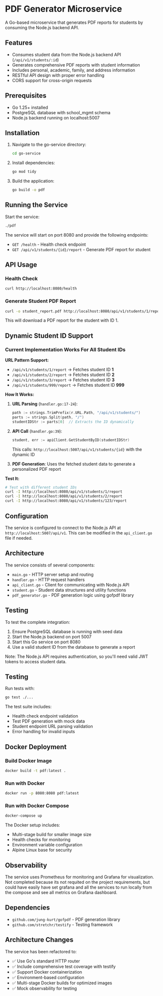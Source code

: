 # PDF Generator Microservice

A Go-based microservice that generates PDF reports for students by consuming the Node.js backend API.

## Features

- Consumes student data from the Node.js backend API (`/api/v1/students/:id`)
- Generates comprehensive PDF reports with student information
- Includes personal, academic, family, and address information
- RESTful API design with proper error handling
- CORS support for cross-origin requests

## Prerequisites

- Go 1.25+ installed
- PostgreSQL database with school_mgmt schema
- Node.js backend running on localhost:5007

## Installation

1. Navigate to the go-service directory:
   ```bash
   cd go-service
   ```

2. Install dependencies:
   ```bash
   go mod tidy
   ```

3. Build the application:
   ```bash
   go build -o pdf
   ```

## Running the Service

Start the service:
```bash
./pdf
```

The service will start on port 8080 and provide the following endpoints:

- `GET /health` - Health check endpoint
- `GET /api/v1/students/{id}/report` - Generate PDF report for student

## API Usage

### Health Check
```bash
curl http://localhost:8080/health
```

### Generate Student PDF Report
```bash
curl -o student_report.pdf http://localhost:8080/api/v1/students/1/report
```

This will download a PDF report for the student with ID 1.

## Dynamic Student ID Support

### Current Implementation Works For All Student IDs

**URL Pattern Support:**
- `/api/v1/students/1/report` → Fetches student ID **1**
- `/api/v1/students/2/report` → Fetches student ID **2**  
- `/api/v1/students/3/report` → Fetches student ID **3**
- `/api/v1/students/999/report` → Fetches student ID **999**

**How It Works:**

1. **URL Parsing** (`handler.go:17-24`):
   ```go
   path := strings.TrimPrefix(r.URL.Path, "/api/v1/students/")
   parts := strings.Split(path, "/")
   studentIDStr := parts[0]  // Extracts the ID dynamically
   ```

2. **API Call** (`handler.go:39`):
   ```go
   student, err := apiClient.GetStudentByID(studentIDStr)
   ```
   This calls: `http://localhost:5007/api/v1/students/{id}` with the dynamic ID

3. **PDF Generation**:
   Uses the fetched student data to generate a personalized PDF report

**Test It:**
```bash
# Test with different student IDs
curl -I http://localhost:8080/api/v1/students/1/report
curl -I http://localhost:8080/api/v1/students/2/report
curl -I http://localhost:8080/api/v1/students/123/report
```

## Configuration

The service is configured to connect to the Node.js API at `http://localhost:5007/api/v1`. This can be modified in the `api_client.go` file if needed.

## Architecture

The service consists of several components:

- `main.go` - HTTP server setup and routing
- `handler.go` - HTTP request handlers
- `api_client.go` - Client for communicating with Node.js API
- `student.go` - Student data structures and utility functions
- `pdf_generator.go` - PDF generation logic using gofpdf library

## Testing

To test the complete integration:

1. Ensure PostgreSQL database is running with seed data
2. Start the Node.js backend on port 5007
3. Start this Go service on port 8080
4. Use a valid student ID from the database to generate a report

Note: The Node.js API requires authentication, so you'll need valid JWT tokens to access student data.

## Testing

Run tests with:
```bash
go test ./...
```

The test suite includes:
- Health check endpoint validation
- Test PDF generation with mock data
- Student endpoint URL parsing validation
- Error handling for invalid inputs

## Docker Deployment

### Build Docker Image
```bash
docker build -t pdf:latest .
```

### Run with Docker
```bash
docker run -p 8080:8080 pdf:latest
```

### Run with Docker Compose
```bash
docker-compose up
```

The Docker setup includes:
- Multi-stage build for smaller image size
- Health checks for monitoring
- Environment variable configuration
- Alpine Linux base for security

## Observability

The service uses Prometheus for monitoring and Grafana for visualization.
Not completed because its not requited on the project requirements, but could have easily have set grafana and all the
services to run locally from the compose and see all metrics on Grafana dashboard.

## Dependencies

- `github.com/jung-kurt/gofpdf` - PDF generation library
- `github.com/stretchr/testify` - Testing framework

## Architecture Changes

The service has been refactored to:
- ✅ Use Go's standard HTTP router
- ✅ Include comprehensive test coverage with testify
- ✅ Support Docker containerization
- ✅ Environment-based configuration
- ✅ Multi-stage Docker builds for optimized images
- ✅ Mock observability for testing
